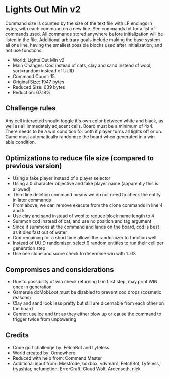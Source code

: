 # Lights Out Min v2

Command size is counted by the size of the text file with LF endings in bytes,
with each command on a new line. See commands.txt for a list of commands used.
All commands stored anywhere before initialization will be listed in the file.
Additional arbitrary goals include making the base system all one line, having
the smallest possible blocks used after initialization, and not use functions.


- World: Lights Out Min v2
- Main Changes: Cod instead of cats, clay and sand instead of wool, sort=random instead of UUID
- Command Count: 15
- Original Size: 1947 bytes
- Reduced Size: 639 bytes
- Reduction: 67.18%


## Challenge rules

Any cell interacted should toggle it's own color between white and black, as well as all immedately adjacent cells. Board must be a minimum of 4x4. There needs to be a win condition for both if player turns all lights off or on. Game must automatically randomize the board when generated in a win-able condition.


## Optimizations to reduce file size (compared to previous version)

- Using a fake player instead of a player selector
- Using a 0 character objective and fake player name (apparently this is allowed)
- Third line deletion command means we do not need to check the entity in later commands
- From above, we can remove execute from the clone commands in line 4 and 5
- Use clay and sand instead of wool to reduce block name length to 4
- Summon cod instead of cat, and use no position and tag argument
- Since it summons at the command and lands on the board, cod is best as it dies fast out of water
- Cod remaining for a short time allows the randomizer to function well
- Instead of UUID randomizer, select 9 random entities to run their cell per generation step
- Use one clone and score check to determine win with 1..63


## Compromises and considerations

- Due to possibility of win check returning 0 in first step, may print WIN once in generation
- Gamerule doMobLoot must be disabled to prevent cod drops (cosmetic reasons)
- Clay and sand look less pretty but still are dicernable from each other on the board
- Cannot use ice and tnt as they either blow up or cause the command to trigger twice from unpowering


## Credits

- Code golf challenge by: FetchBot and Lyfeless
- World created by: Onnowhere
- Reduced with help from: Command Master
- Additional input from: Miestrode, boxbox, vdvman1, FetchBot, Lyfeless, tryashtar, ncfumction, ErrorCraft, Cloud Wolf, Arcensoth, nick